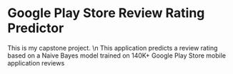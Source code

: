 # Google Play Store Review Rating Predictor
This is my capstone project. \n
This application predicts a review rating based on a Naive Bayes model trained on 140K+ Google Play Store mobile application reviews
